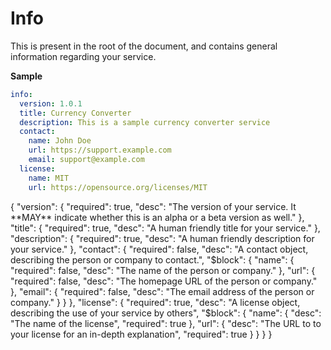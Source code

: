 # Info

This is present in the root of the document, and contains general information regarding your service.

**Sample**
```yaml
info:
  version: 1.0.1
  title: Currency Converter 
  description: This is a sample currency converter service
  contact:
    name: John Doe
    url: https://support.example.com
    email: support@example.com
  license:
    name: MIT
    url: https://opensource.org/licenses/MIT 
```

<json-table>
<p>
{
  "version": {
    "required": true,
    "desc": "The version of your service. It **MAY** indicate whether this is an alpha or a beta version as well."
  },
  "title": {
    "required": true,
    "desc": "A human friendly title for your service."
  },
  "description": {
    "required": true,
    "desc": "A human friendly description for your service."
  },
  "contact": {
    "required": false,
    "desc": "A contact object, describing the person or company to contact.",
    "$block": {
      "name": {
        "required": false,
        "desc": "The name of the person or company."
      },
      "url": {
        "required": false,
        "desc": "The homepage URL of the person or company."
      },
      "email": {
        "required": false,
        "desc": "The email address of the person or company."
      }
    }
  },
  "license": {
    "required": true,
    "desc": "A license object, describing the use of your service by others",
    "$block": {
      "name": {
        "desc": "The name of the license",
        "required": true
      },
      "url": {
        "desc": "The URL to to your license for an in-depth explanation",
        "required": true
      }
    }
  }
}
</p>
</json-table>